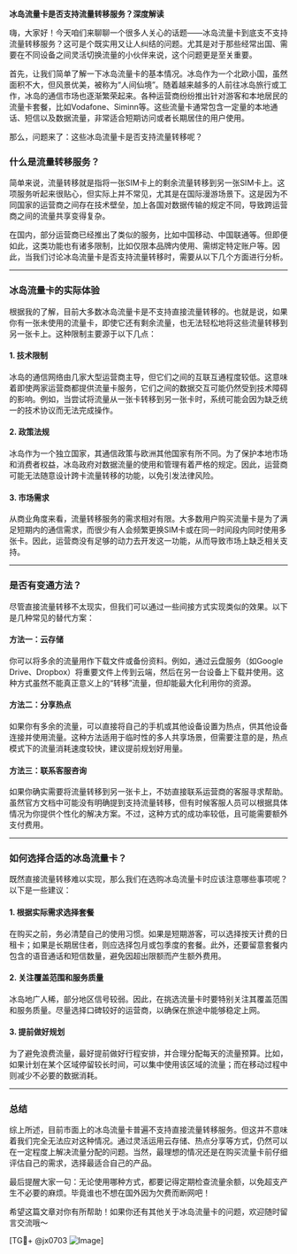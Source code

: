**冰岛流量卡是否支持流量转移服务？深度解读**

嗨，大家好！今天咱们来聊聊一个很多人关心的话题——冰岛流量卡到底支不支持流量转移服务？这可是个既实用又让人纠结的问题。尤其是对于那些经常出国、需要在不同设备之间灵活切换流量的小伙伴来说，这个问题更是至关重要。

首先，让我们简单了解一下冰岛流量卡的基本情况。冰岛作为一个北欧小国，虽然面积不大，但风景优美，被称为“人间仙境”。随着越来越多的人前往冰岛旅行或工作，冰岛的通信市场也逐渐繁荣起来。各种运营商纷纷推出针对游客和本地居民的流量卡套餐，比如Vodafone、Siminn等。这些流量卡通常包含一定量的本地通话、短信以及数据流量，非常适合短期访问或者长期居住的用户使用。

那么，问题来了：这些冰岛流量卡是否支持流量转移呢？

### 什么是流量转移服务？
简单来说，流量转移就是指将一张SIM卡上的剩余流量转移到另一张SIM卡上。这项服务听起来很贴心，但实际上并不常见，尤其是在国际漫游场景下。这是因为不同国家的运营商之间存在技术壁垒，加上各国对数据传输的规定不同，导致跨运营商之间的流量共享变得复杂。

在国内，部分运营商已经推出了类似的服务，比如中国移动、中国联通等。但即便如此，这类功能也有诸多限制，比如仅限本品牌内使用、需绑定特定账户等。因此，当我们讨论冰岛流量卡是否支持流量转移时，需要从以下几个方面进行分析。

---

### 冰岛流量卡的实际体验
根据我的了解，目前大多数冰岛流量卡是不支持直接流量转移的。也就是说，如果你有一张未使用的流量卡，即使它还有剩余流量，也无法轻松地将这些流量转移到另一张卡上。这种限制主要源于以下几点：

#### 1. **技术限制**
冰岛的通信网络由几家大型运营商主导，但它们之间的互联互通程度较低。这意味着即使两家运营商都提供流量卡服务，它们之间的数据交互可能仍然受到技术障碍的影响。例如，当尝试将流量从一张卡转移到另一张卡时，系统可能会因为缺乏统一的技术协议而无法完成操作。

#### 2. **政策法规**
冰岛作为一个独立国家，其通信政策与欧洲其他国家有所不同。为了保护本地市场和消费者权益，冰岛政府对数据流量的使用和管理有着严格的规定。因此，运营商可能无法随意设计跨卡流量转移的功能，以免引发法律风险。

#### 3. **市场需求**
从商业角度来看，流量转移服务的需求相对有限。大多数用户购买流量卡是为了满足短期内的通信需求，而很少有人会频繁更换SIM卡或在同一时间段内同时使用多张卡。因此，运营商没有足够的动力去开发这一功能，从而导致市场上缺乏相关支持。

---

### 是否有变通方法？
尽管直接流量转移不太现实，但我们可以通过一些间接方式实现类似的效果。以下是几种常见的替代方案：

#### 方法一：云存储
你可以将多余的流量用作下载文件或备份资料。例如，通过云盘服务（如Google Drive、Dropbox）将重要文件上传到云端，然后在另一台设备上下载并使用。这种方式虽然不能真正意义上的“转移”流量，但却能最大化利用你的资源。

#### 方法二：分享热点
如果你有多余的流量，可以直接将自己的手机或其他设备设置为热点，供其他设备连接并使用流量。这种方法适用于临时性的多人共享场景，但需要注意的是，热点模式下的流量消耗速度较快，建议提前规划好用量。

#### 方法三：联系客服咨询
如果你确实需要将流量转移到另一张卡上，不妨直接联系运营商的客服寻求帮助。虽然官方文档中可能没有明确提到支持流量转移，但有时候客服人员可以根据具体情况为你提供个性化的解决方案。不过，这种方式的成功率较低，且可能需要额外支付费用。

---

### 如何选择合适的冰岛流量卡？
既然直接流量转移难以实现，那么我们在选购冰岛流量卡时应该注意哪些事项呢？以下是一些建议：

#### 1. 根据实际需求选择套餐
在购买之前，务必清楚自己的使用习惯。如果是短期游客，可以选择按天计费的日租卡；如果是长期居住者，则应选择包月或包季度的套餐。此外，还要留意套餐内包含的语音通话和短信数量，避免因超出限额而产生额外费用。

#### 2. 关注覆盖范围和服务质量
冰岛地广人稀，部分地区信号较弱。因此，在挑选流量卡时要特别关注其覆盖范围和服务质量。尽量选择口碑较好的运营商，以确保在旅途中能够稳定上网。

#### 3. 提前做好规划
为了避免浪费流量，最好提前做好行程安排，并合理分配每天的流量预算。比如，如果计划在某个区域停留较长时间，可以集中使用该区域的流量；而在移动过程中则减少不必要的数据消耗。

---

### 总结
综上所述，目前市面上的冰岛流量卡普遍不支持直接流量转移服务。但这并不意味着我们完全无法应对这种情况。通过灵活运用云存储、热点分享等方式，仍然可以在一定程度上解决流量分配的问题。当然，最理想的情况还是在购买流量卡前仔细评估自己的需求，选择最适合自己的产品。

最后提醒大家一句：无论使用哪种方式，都要记得定期检查流量余额，以免超支产生不必要的麻烦。毕竟谁也不想在国外因为欠费而断网吧！

希望这篇文章对你有所帮助！如果你还有其他关于冰岛流量卡的问题，欢迎随时留言交流哦～

[TG💪+ @jx0703 ![Image](https://github.com/user-attachments/assets/dbca1d08-cadb-493c-b0ec-ad6f7a83f270)]